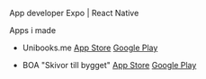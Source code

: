 App developer 
Expo | React Native

Apps i made
-  Unibooks.me
   [App Store](https://apps.apple.com/se/app/unibooks-me/id6737850144)
   [Google Play](https://play.google.com/store/apps/details?id=com.devteam.unibooksbeta)
    
-  BOA "Skivor till bygget"
   [App Store](https://apps.apple.com/se/app/boa/id858423921)
   [Google Play](https://play.google.com/store/apps/details?id=se.boa.BOA)
  
